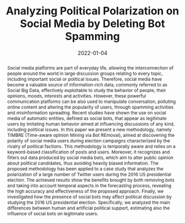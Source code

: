 ---
title: "Analyzing Political Polarization on Social Media by Deleting Bot Spamming"
date: 2022-01-04
publishDate: 2022-01-04
authors: ["Riccardo Cantini", "Fabrizio Marozzo", "Domenico Talia", "Paolo Trunfio"]
publication_types: ["2"]
abstract: "Social media platforms are part of everyday life, allowing the interconnection of people around the world in large discussion groups relating to every topic, including important social or political issues. Therefore, social media have become a valuable source of information-rich data, commonly referred to as Social Big Data, effectively exploitable to study the behavior of people, their opinions, moods, interests and activities. However, these powerful communication platforms can be also used to manipulate conversation, polluting online content and altering the popularity of users, through spamming activities and misinformation spreading. Recent studies have shown the use on social media of automatic entities, defined as social bots, that appear as legitimate users by imitating human behavior aimed at influencing discussions of any kind, including political issues. In this paper we present a new methodology, namely TIMBRE (Time-aware opInion Mining via Bot REmoval), aimed at discovering the polarity of social media users during election campaigns characterized by the rivalry of political factions. This methodology is temporally aware and relies on a keyword-based classification of posts and users. Moreover, it recognizes and filters out data produced by social media bots, which aim to alter public opinion about political candidates, thus avoiding heavily biased information. The proposed methodology has been applied to a case study that analyzes the polarization of a large number of Twitter users during the 2016 US presidential election. The achieved results show the benefits brought by both removing bots and taking into account temporal aspects in the forecasting process, revealing the high accuracy and effectiveness of the proposed approach. Finally, we investigated how the presence of social bots may affect political discussion by studying the 2016 US presidential election. Specifically, we analyzed the main differences between human and artificial political support, estimating also the influence of social bots on legitimate users."
featured: true
publication: "*Big Data and Cognitive Computing, vol.6, no. 1: 3, 2022*"
# url_pdf: "files/papers/journals/BDCC-bots.pdf"
doi: "10.3390/bdcc6010003"


# Featured image
# To use, add an image named `featured.jpg/png` to your page's folder. 
image:
  caption: ""
  focal_point: ""
  preview_only: false


tags: ["social bots", "political polarization", "influence spread", "social media analysis"]

---